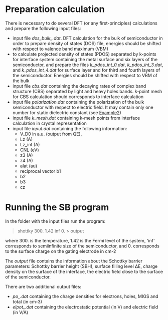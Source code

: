 
# Preparation calculation

There is necessary to do several DFT (or any first-principles) calculations and prepare the following input files:

* input file *dos_bulk_.dat*. DFT calculation for the bulk of semiconductor in order to prepare density of states (DOS) file, energies should be shifted with respect to valence band maximum (VBM)
* to calculate projected density of states (PDOS) separated by k-points for interface system containing the metal surface and six layers of the semiconductor, and prepare the files *k_pdos_int_0.dat*, *k_pdos_int_3.dat*, and *k_pdos_int_4.dat* for surface layer and for third and fourth layers of the semiconductor. Energies should be shifted with respect to VBM of the bulk     
* input file *cbs.dat* containing the decaying rates of complex band structure (CBS) separated by light and heavy holes bands. k-point mesh for CBS calculation should corresponds to interface calculation
* input file *polarization.dat* containing the polarization of the bulk semiconductor with respect to electric field. It may contain only one number for static dielectric constant (see [Example2](https://github.com/Dmitry-Skachkov/SB/tree/main/Examples/Example2))
* input file *k_mesh.dat* containing k-mesh points from interface calculation in crystal representation
* input file *input.dat* containing the following information:
  - V_D0 in a.u. (output from QE),  
  - Lz (A)
  - Lz_int (A)
  - CNL (eV)
  - z3 (A)
  - z4 (A)
  - alat (au)
  - reciprocal vector b1
  - b2
  - b3
  - cz

# Running the SB program

In the folder with the input files run the program:

> shottky 300. 1.42 inf 0. > output

where 300. is the temperature, 1.42 is the Fermi level of the system, 'inf' corresponds to semiinfinite size of the semiconductor, and 0. corresponds to the surface charge on the gating electrode in cm-2

The *output* file contains the information about the Schottky barrier parameters: Schottky barrier height (SBH), surface filling level &Delta;E, charge density on the surface of the interface, the electric field close to the surface of the semiconductor.

There are two additional output files:
- *po_.dat* containing the charge densities for electrons, holes, MIGS and total (in cm-3)
- *elpot_.dat* containing the electrostatic potential (in V) and electric field (in V/A)


